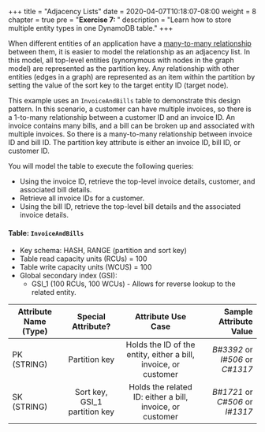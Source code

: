 +++
title = "Adjacency Lists"
date = 2020-04-07T10:18:07-08:00
weight = 8
chapter = true
pre = "<b>Exercise 7: </b>"
description = "Learn how to store multiple entity types in one DynamoDB table."
+++

When different entities of an application have a [many-to-many relationship](https://docs.aws.amazon.com/amazondynamodb/latest/developerguide/bp-adjacency-graphs.html) between them, it is easier to model the relationship as an adjacency list. In this model, all top-level entities (synonymous with nodes in the graph model) are represented as the partition key. Any relationship with other entities (edges in a graph) are represented as an item within the partition by setting the value of the sort key to the target entity ID (target node).

This example uses an `InvoiceAndBills` table to demonstrate this design pattern. In this scenario, a customer can have multiple invoices, so there is a 1-to-many relationship between a customer ID and an invoice ID. An invoice contains many bills, and a bill can be broken up and associated with multiple invoices. So there is a many-to-many relationship between invoice ID and bill ID. The partition key attribute is either an invoice ID, bill ID, or customer ID.

You will model the table to execute the following queries:
- Using the invoice ID, retrieve the top-level invoice details, customer, and associated bill details.
- Retrieve all invoice IDs for a customer.
- Using the bill ID, retrieve the top-level bill details and the associated invoice details.


#### Table: `InvoiceAndBills`
- Key schema: HASH, RANGE (partition and sort key)
- Table read capacity units (RCUs) = 100
- Table write capacity units (WCUS) = 100
- Global secondary index (GSI):
	- GSI_1 (100 RCUs, 100 WCUs) - Allows for reverse lookup to the related entity.


| Attribute Name (Type)        | Special Attribute?           | Attribute Use Case          | Sample Attribute Value  |
| ------------- |:-------------:|:-------------:| -----:|
| PK (STRING)      | Partition key | Holds the ID of the entity, either a bill, invoice, or customer  | *B#3392* or *I#506* or *C#1317*  |
| SK (STRING)      | Sort key, GSI_1 partition key | Holds the related ID: either a bill, invoice, or customer  | *B#1721* or *C#506* or *I#1317*  |
